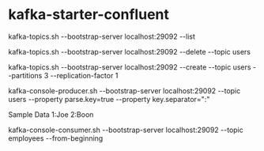 # kafka-starter-confluent
kafka-topics.sh  --bootstrap-server localhost:29092 --list

kafka-topics.sh  --bootstrap-server localhost:29092 --delete --topic users

kafka-topics.sh  --bootstrap-server localhost:29092 --create --topic users --partitions 3 --replication-factor 1

kafka-console-producer.sh --bootstrap-server localhost:29092 --topic users --property parse.key=true --property key.separator=":"

Sample Data
1:Joe
2:Boon

 kafka-console-consumer.sh --bootstrap-server localhost:29092 --topic employees --from-beginning
